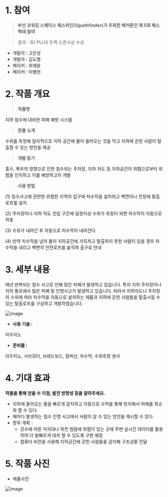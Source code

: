 # 1. 참여 
> **부산 코워킹 스페이스 패스파인더(pathfinder)가 주최한 해커톤인 제 5회 패스핵에 참여**

> 결과 : 3D PLUS 트랙 스폰서상 수상
- 개발자 : 고은성
- 개발자 : 김도형
- 메이커 : 최재윤
- 메이커 : 이병헌

# 2. 작품 개요

> **작품명**
> 

지하 침수에 대비한 피해 예방 시스템 

> **한줄 소개**
> 

수위를 측정해 일차적으로 지하 공간에 물이 들어오는 것을 막고 지하에 갇힌 사람이 탈출할 수 있는 방안을 제공

> **개발 동기**
> 

홍수, 폭우의 영향으로 인한 침수되는 주차장, 지하 차도 등 지하공간의 위험으로부터 위험을 인지하고 이를 예방하고자 개발

> **사용 방법**
> 

(1) 침수사고에 관련한 위험한 지역의 입구에 차수막을 설치하고 벽면이나 천장에 탈출 로프를 설치

(2) 주차장이나 지하 차도 진입 구간에 일정이상 수위가 측정이 되면 차수막이 자동으로 작동 

(3) 수위가 내려간 후 자동으로 차수막이 내려간다.

(4) 만약 차수막을 넘어 물이 지하공간에 가득차고 탈출하지 못한 사람이 있을 경우 차수막을 내리고 벽면의 안전로프를 움직여 출구로 안내

# 3. 세부 내용

매년 반복되는 침수 사고로 인해 많은 피해가 발생하고 있습니다. 특히 지하 주차장이나 지하 통로에서 많은 피해 및 인명사고가 발생하고 있습니다. 따라서 지하차도나 주차장의 수위에 따라 차수막을 자동으로 설치하는 제품과 지하에 갇힌 사람들을 탈출시킬 수 있는 탈출로프를 구상하고 개발하였습니다.

![image](https://github.com/KoEunseong/Prevention-Underground-Infloodation/assets/98599867/bee6599b-cbe1-4d1b-8591-5d0c67c8b4bc)

- **사용 기술 :**

아두이노

- **준비물 :**

아두이노, 서브모터, 브레드보드, 점퍼선, 차수막, 수위측정 센서

# 4. 기대 효과

**작품을 통해 얻을 수 이점, 발전 방향성 등을 알려주세요.**

- 지하에 들어오는 물을 빠르게 감지하고 자동으로 수막을 통해 방지해서 피해를 최소화 할 수 있다.
- 해마다 발생하는 침수 인명 사고에서 사람이 살 수 있는 방안을 제시할 수 있다.
- 향후 계획 :
    - 강수에 따른 저지대나 하천 범람에 위험이 있는 곳에 주변 실시간 데이터를 활용하여 더 발빠르게 대처 할 수 있도록 구현 예정
    - 컴퓨터 비전을 사용해 지하공간에 갇힌 사람들을 감지해 구조상황 전달

# 5. 작품 사진
- 제품사진
  
![image](https://github.com/KoEunseong/Prevention-Underground-Infloodation/assets/98599867/c696377e-87e0-44db-8702-414875ab522f)

